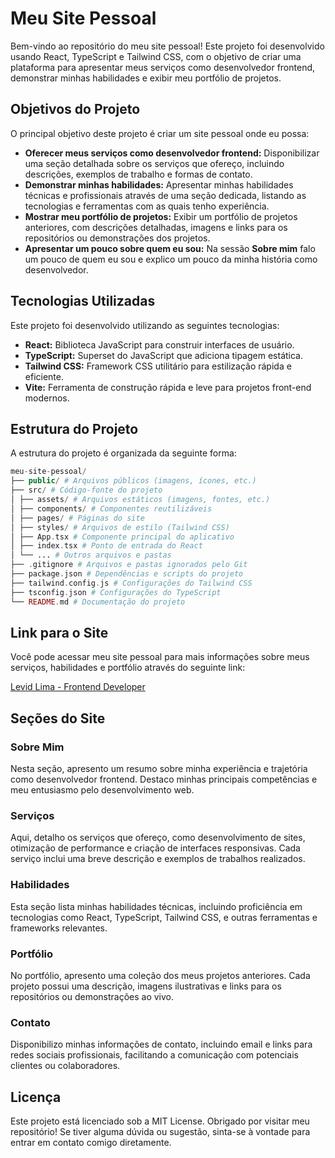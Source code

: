 # Meu Site Pessoal

Bem-vindo ao repositório do meu site pessoal! Este projeto foi desenvolvido usando React, TypeScript e Tailwind CSS, com o objetivo de criar uma plataforma para apresentar meus serviços como desenvolvedor frontend, demonstrar minhas habilidades e exibir meu portfólio de projetos.

## Objetivos do Projeto

O principal objetivo deste projeto é criar um site pessoal onde eu possa:

- **Oferecer meus serviços como desenvolvedor frontend:** Disponibilizar uma seção detalhada sobre os serviços que ofereço, incluindo descrições, exemplos de trabalho e formas de contato.
- **Demonstrar minhas habilidades:** Apresentar minhas habilidades técnicas e profissionais através de uma seção dedicada, listando as tecnologias e ferramentas com as quais tenho experiência.
- **Mostrar meu portfólio de projetos:** Exibir um portfólio de projetos anteriores, com descrições detalhadas, imagens e links para os repositórios ou demonstrações dos projetos.
- **Apresentar um pouco sobre quem eu sou:** Na sessão **Sobre mim** falo um pouco de quem eu sou e explico um pouco da minha história como desenvolvedor.

## Tecnologias Utilizadas

Este projeto foi desenvolvido utilizando as seguintes tecnologias:

- **React:** Biblioteca JavaScript para construir interfaces de usuário.
- **TypeScript:** Superset do JavaScript que adiciona tipagem estática.
- **Tailwind CSS:** Framework CSS utilitário para estilização rápida e eficiente.
- **Vite:** Ferramenta de construção rápida e leve para projetos front-end modernos.

## Estrutura do Projeto

A estrutura do projeto é organizada da seguinte forma:

```php
meu-site-pessoal/
├── public/ # Arquivos públicos (imagens, ícones, etc.)
├── src/ # Código-fonte do projeto
│ ├── assets/ # Arquivos estáticos (imagens, fontes, etc.)
│ ├── components/ # Componentes reutilizáveis
│ ├── pages/ # Páginas do site
│ ├── styles/ # Arquivos de estilo (Tailwind CSS)
│ ├── App.tsx # Componente principal do aplicativo
│ ├── index.tsx # Ponto de entrada do React
│ └── ... # Outros arquivos e pastas
├── .gitignore # Arquivos e pastas ignorados pelo Git
├── package.json # Dependências e scripts do projeto
├── tailwind.config.js # Configurações do Tailwind CSS
├── tsconfig.json # Configurações do TypeScript
└── README.md # Documentação do projeto
```

## Link para o Site

Você pode acessar meu site pessoal para mais informações sobre meus serviços, habilidades e portfólio através do seguinte link:

[Levid Lima - Frontend Developer](https://levid-lima-portfolio.vercel.app/) 
## Seções do Site

### Sobre Mim

Nesta seção, apresento um resumo sobre minha experiência e trajetória como desenvolvedor frontend. Destaco minhas principais competências e meu entusiasmo pelo desenvolvimento web.

### Serviços

Aqui, detalho os serviços que ofereço, como desenvolvimento de sites, otimização de performance e criação de interfaces responsivas. Cada serviço inclui uma breve descrição e exemplos de trabalhos realizados.

### Habilidades

Esta seção lista minhas habilidades técnicas, incluindo proficiência em tecnologias como React, TypeScript, Tailwind CSS, e outras ferramentas e frameworks relevantes.

### Portfólio

No portfólio, apresento uma coleção dos meus projetos anteriores. Cada projeto possui uma descrição, imagens ilustrativas e links para os repositórios ou demonstrações ao vivo.

### Contato

Disponibilizo minhas informações de contato, incluindo email e links para redes sociais profissionais, facilitando a comunicação com potenciais clientes ou colaboradores.

## Licença
Este projeto está licenciado sob a MIT License.
Obrigado por visitar meu repositório! Se tiver alguma dúvida ou sugestão, sinta-se à vontade para entrar em contato comigo diretamente.